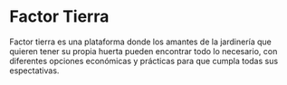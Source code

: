 
# Factor Tierra

Factor tierra es una plataforma donde los amantes de la jardinería que quieren tener su propia huerta pueden encontrar todo lo necesario, con diferentes opciones económicas y prácticas para que cumpla todas sus espectativas.
